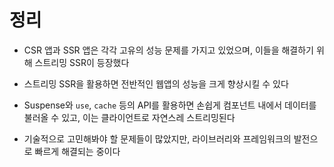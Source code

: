 ---
---

# 정리

<v-clicks>

- CSR 앱과 SSR 앱은 각각 고유의 성능 문제를 가지고 있었으며, 이들을 해결하기 위해 스트리밍 SSR이 등장했다

- 스트리밍 SSR을 활용하면 전반적인 웹앱의 성능을 크게 향상시킬 수 있다

- Suspense와 `use`, `cache` 등의 API를 활용하면 손쉽게 컴포넌트 내에서 데이터를 불러올 수 있고,
이는 클라이언트로 자연스레 스트리밍된다

- 기술적으로 고민해봐야 할 문제들이 많았지만, 라이브러리와 프레임워크의 발전으로 빠르게 해결되는 중이다

</v-clicks>
